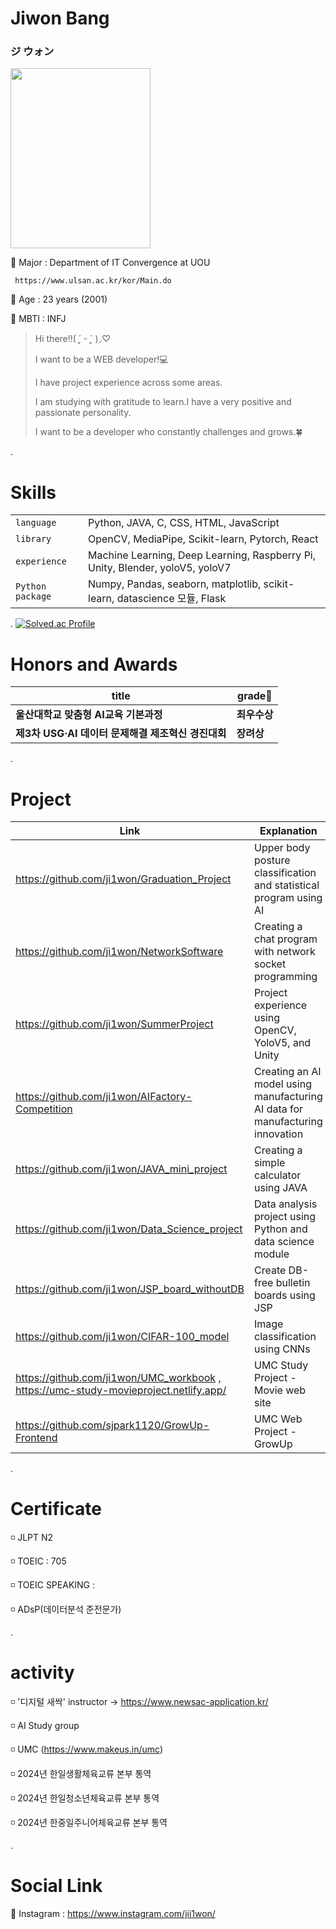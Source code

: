 # Jiwon Bang

### ジ ウォン
<img src="https://github.com/user-attachments/assets/28414a83-1aa5-45aa-be21-22437f2dd7a5" width="224" height="288"/>

🌸 Major : Department of IT Convergence at UOU
    
     https://www.ulsan.ac.kr/kor/Main.do

🌸 Age : 23 years (2001)

🌸 MBTI : INFJ


> Hi there!!( ´͈ ᵕ `͈ )◞♡
>
> I want to be a WEB developer!💻
>
> I have project experience across some areas.
>
> I am studying with gratitude to learn.I have a very positive and passionate personality.
>
> I want to be a developer who constantly challenges and grows.🍀
>


.


# Skills
| | |
| ------ | ------ |
| `language` | Python, JAVA, C, CSS, HTML, JavaScript |
| `library` | OpenCV, MediaPipe, Scikit-learn, Pytorch, React |
| `experience` | Machine Learning, Deep Learning, Raspberry Pi, Unity, Blender, yoloV5, yoloV7 |
| `Python package` | Numpy, Pandas, seaborn, matplotlib, scikit-learn, datascience 모듈, Flask |


.
[![Solved.ac Profile](http://mazassumnida.wtf/api/v2/generate_badge?boj=flowing1)](https://solved.ac/flowing1/)


#  Honors and Awards 

| title | grade🏅 |
| ------ | ------ |
| **울산대학교 맞춤형 AI교육 기본과정** | **최우수상** |
| **제3차 USG·AI 데이터 문제해결 제조혁신 경진대회** | **장려상** |


.
# Project
| Link      | Explanation                                        |
| ------------ | -------------------------------------------------- |
| https://github.com/ji1won/Graduation_Project | Upper body posture classification and statistical program using AI |
| https://github.com/ji1won/NetworkSoftware | Creating a chat program with network socket programming |
| https://github.com/ji1won/SummerProject | Project experience using OpenCV, YoloV5, and Unity |
| https://github.com/ji1won/AIFactory-Competition | Creating an AI model using manufacturing AI data for manufacturing innovation |
| https://github.com/ji1won/JAVA_mini_project | Creating a simple calculator using JAVA |
| https://github.com/ji1won/Data_Science_project | Data analysis project using Python and data science module |
| https://github.com/ji1won/JSP_board_withoutDB | Create DB-free bulletin boards using JSP  |
| https://github.com/ji1won/CIFAR-100_model | Image classification using CNNs  |
| https://github.com/ji1won/UMC_workbook , https://umc-study-movieproject.netlify.app/| UMC Study Project - Movie web site |
| https://github.com/sjpark1120/GrowUp-Frontend | UMC Web Project - GrowUp |



.


# Certificate
◽ JLPT N2

◽ TOEIC : 705

◽ TOEIC SPEAKING : 

◽ ADsP(데이터분석 준전문가)



.


# activity

◽ '디지털 새싹' instructor -> https://www.newsac-application.kr/

◽ AI Study group 

◽ UMC (https://www.makeus.in/umc)

◽ 2024년 한일생활체육교류 본부 통역

◽ 2024년 한일청소년체육교류 본부 통역

◽ 2024년 한중일주니어체육교류 본부 통역


.


# Social Link
🍨 Instagram : https://www.instagram.com/jii1won/



